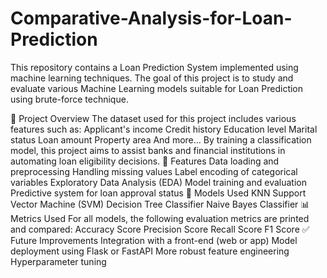 # Comparative-Analysis-for-Loan-Prediction
This repository contains a Loan Prediction System implemented using machine learning techniques. The goal of this project is to study and evaluate various Machine Learning models suitable for Loan Prediction using brute-force technique.

📁 Project Overview
The dataset used for this project includes various features such as:
Applicant's income
Credit history
Education level
Marital status
Loan amount
Property area
And more...
By training a classification model, this project aims to assist banks and financial institutions in automating loan eligibility decisions.
🚀 Features
Data loading and preprocessing
Handling missing values
Label encoding of categorical variables
Exploratory Data Analysis (EDA)
Model training and evaluation
Predictive system for loan approval status
🧠 Models Used
KNN
Support Vector Machine (SVM)
Decision Tree Classifier
Naive Bayes Classifier
📊 Metrics Used
For all models, the following evaluation metrics are printed and compared:
Accuracy Score
Precision Score
Recall Score
F1 Score
✅ Future Improvements
Integration with a front-end (web or app)
Model deployment using Flask or FastAPI
More robust feature engineering
Hyperparameter tuning

